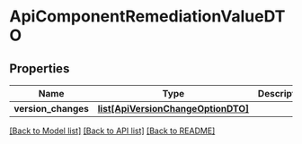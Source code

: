 # ApiComponentRemediationValueDTO

## Properties
Name | Type | Description | Notes
------------ | ------------- | ------------- | -------------
**version_changes** | [**list[ApiVersionChangeOptionDTO]**](ApiVersionChangeOptionDTO.md) |  | [optional] 

[[Back to Model list]](../README.md#documentation-for-models) [[Back to API list]](../README.md#documentation-for-api-endpoints) [[Back to README]](../README.md)

